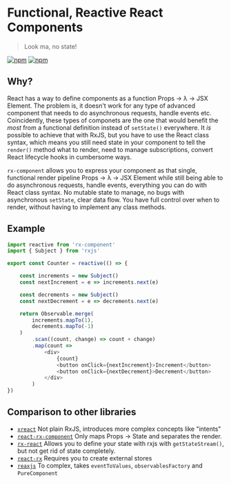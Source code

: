 
# Functional, Reactive React Components

> Look ma, no state!

[![npm](https://img.shields.io/npm/v/rx-component.svg)](https://npmjs.com/package/rx-component)
[![npm](https://img.shields.io/npm/l/rx-component.svg)](https://github.com/felixfbecker/rx-component/blob/master/LICENSE.txt)

## Why?

React has a way to define components as a function Props → λ → JSX Element.
The problem is, it doesn't work for any type of advanced component that needs to do asynchronous requests, handle events etc.
Coincidently, these types of componets are the one that would benefit the _most_ from a functional definition instead of `setState()` everywhere.
It _is_ possible to achieve that with RxJS, but you have to use the React class syntax, which means you still need state in your component to tell the `render()` method what to render, need to manage subscriptions, convert React lifecycle hooks in cumbersome ways.

`rx-component` allows you to express your component as that single, functional render pipeline Props → λ → JSX Element while still being able to do asynchronous requests, handle events, everything you can do with React class syntax.
No mutable state to manage, no bugs with asynchronous `setState`, clear data flow. You have full control over when to render, without having to implement any class methods.

## Example

```js
import reactive from 'rx-component'
import { Subject } from 'rxjs'

export const Counter = reactive(() => {

    const increments = new Subject()
    const nextIncrement = e => increments.next(e)

    const decrements = new Subject()
    const nextDecrement = e => decrements.next(e)

    return Observable.merge(
        increments.mapTo(1),
        decrements.mapTo(-1)
    )
        .scan((count, change) => count + change)
        .map(count =>
            <div>
                {count}
                <button onClick={nextIncrement}>Increment</button>
                <button onClick={nextDecrement}>Decrement</button>
            </div>
        )
})
```

## Comparison to other libraries
 
 - [`xreact`](https://www.npmjs.com/package/xreact) Not plain RxJS, introduces more complex concepts like "intents"
 - [`react-rx-component`](https://www.npmjs.com/package/react-rx-component) Only maps Props → State and separates the render.
 - [`rx-react`](https://www.npmjs.com/package/rx-react) Allows you to define your state with rxjs with `getStateStream()`, but not get rid of state completely.
 - [`react-rx`](https://www.npmjs.com/package/react-rxjs) Requires you to create external stores
 - [`reaxjs`](https://www.npmjs.com/package/reaxjs) To complex, takes `eventToValues`, `observablesFactory` and `PureComponent`
